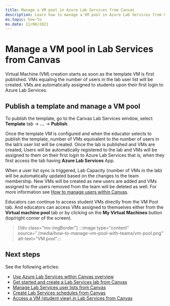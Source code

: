 ```yaml
---
title: Manage a VM pool in Azure Lab Services from Canvas
description: Learn how to manage a VM pool in Azure Lab Services from Canvas. 
ms.topic: how-to
ms.date: 11/08/2021
---
```


# Manage a VM pool in Lab Services from Canvas

Virtual Machine (VM) creation starts as soon as the template VM is first published. VMs equaling the number of users in the lab user list will be created. VMs are automatically assigned to students upon their first login to Azure Lab Services.

## Publish a template and manage a VM pool

To publish the template, go to the Canvas Lab Services window, select **Template** tab -> **...** -> **Publish**.

Once the template VM is configured and when the educator selects to publish the template, number of VMs equivalent to the number of users in the lab’s user list will be created. Once the lab is published and VMs are created, Users will be automatically registered to the lab and VMs will be assigned to them on their first login to Azure Lab Services that is, when they first access the tab having **Azure Lab Services** App. 

When a user list sync is triggered, Lab Capacity (number of VMs in the lab) will be automatically updated based on the changes to the team membership. New VMs will be created as new users are added and VMs assigned to the users removed from the team will be deleted as well. For more information see [How to manage users within Canvas](how-to-manage-user-lists-within-canvas.md). 

Educators can continue to access student VMs directly from the VM Pool tab. And educators can access VMs assigned to themselves either from the **Virtual machine pool** tab or by clicking on the **My Virtual Machines** button (top/right corner of the screen).

> [!div class="mx-imgBorder"]
> :::image type="content" source="./media/how-to-manage-vm-pool-with-teams/vm-pool.png" alt-text="VM pool":::

## Next steps

See the following articles:

- [Use Azure Lab Services within Canvas overview](lab-services-within-canvas-overview.md)
- [Get started and create a Lab Services lab from Canvas](how-to-get-started-create-lab-within-canvas.md)
- [Manage Lab Services user lists from Canvas](how-to-manage-user-lists-within-canvas.md)
- [Create Lab Services schedules from Canvas](how-to-create-schedules-within-canvas.md)
- [Access a VM (student view) in Lab Services from Canvas](how-to-access-vm-for-students-within-canvas.md)


